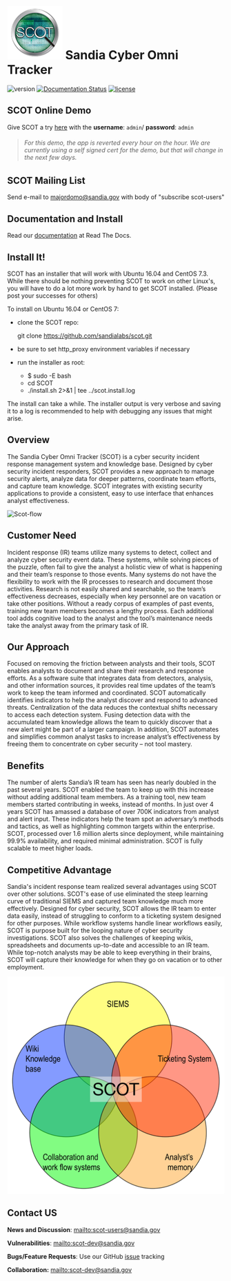 ![ScotLogo](https://raw.githubusercontent.com/sandialabs/scot/master/deploy/scot_logo_highrez_64x64.png)
Sandia Cyber Omni Tracker
=========================


![version](http://img.shields.io/badge/version-3.5.2-orange.svg)
[![Documentation Status][docs-badge]](http://scot.readthedocs.org/en/latest/)
[![license](http://img.shields.io/badge/license-Apache%202-red.svg)](https://github.com/sandialabs/scot/blob/master/LICENSE)

SCOT Online Demo
----------------
Give SCOT a try [here](https://52.12.122.162) with the **username**: `admin`/ **password**: `admin`

> ###### For this demo, the app is reverted every hour on the hour.  We are currently using a self signed cert for the demo, but that will change in the next few days.

SCOT Mailing List
-----------------
Send e-mail to majordomo@sandia.gov with body of "subscribe scot-users"

Documentation and Install
-------------------------
Read our [documentation](http://scot.readthedocs.org/en/latest/install.html) at Read The Docs.

Install It!
-----------

SCOT has an installer that will work with Ubuntu 16.04 and CentOS 7.3.  While there should be nothing preventing SCOT to work on other Linux's, you will have to do a lot more work by hand to get SCOT installed.  (Please post your successes for others)

To install on Ubuntu 16.04 or CentOS 7:

* clone the SCOT repo:

    git clone https://github.com/sandialabs/scot.git

* be sure to set http_proxy environment variables if necessary

* run the installer as root:

    * $ sudo -E bash
    * cd SCOT
    * ./install.sh 2>&1 | tee ../scot.install.log


The install can take a while.  The installer output is very verbose and saving it to a log is recommended to help with debugging any issues that might arise.

Overview
--------

The Sandia Cyber Omni Tracker (SCOT) is a cyber security incident response management system and knowledge base. Designed by cyber security incident responders, SCOT provides a new approach to manage security alerts, analyze data for deeper patterns, coordinate team efforts, and capture team knowledge.  SCOT integrates with existing security applications to provide a consistent, easy to use interface that enhances analyst effectiveness.

![Scot-flow](https://raw.githubusercontent.com/sandialabs/scot/master/docs/scot-where.jpg)

Customer Need
-------------

Incident response (IR) teams utilize many systems to detect, collect and analyze cyber security event data.  These systems, while solving pieces of the puzzle, often fail to give the analyst a holistic view of what is happening and their team’s response to those events.  Many systems do not have the flexibility to work with the IR processes to research and document those activities.  Research is not easily shared and searchable, so the team’s effectiveness decreases, especially when key personnel are on vacation or take other positions.  Without a ready corpus of examples of past events, training new team members becomes a lengthy process.  Each additional tool adds cognitive load to the analyst and the tool’s maintenance needs take the analyst away from the primary task of IR.


Our Approach
------------

Focused on removing the friction between analysts and their tools, SCOT enables analysts to document and share their research and response efforts.  As a software suite that integrates data from detectors, analysis, and other information sources, it provides real time updates of the team’s work to keep the team informed and coordinated.  SCOT automatically identifies indicators to help the analyst discover and respond to advanced threats.  Centralization of the data reduces the contextual shifts necessary to access each detection system.  Fusing detection data with the accumulated team knowledge allows the team to quickly discover that a new alert might be part of a larger campaign.  In addition, SCOT automates and simplifies common analyst tasks to increase analyst’s effectiveness by freeing them to concentrate on cyber security – not tool mastery.

Benefits
--------

The number of alerts Sandia’s IR team has seen has nearly doubled in the past several years.  SCOT enabled the team to keep up with this increase without adding additional team members. As a training tool, new team members started contributing in weeks, instead of months.  In just over 4 years SCOT has amassed a database of over 700K indicators from analyst and alert input.  These indicators help the team spot an adversary’s methods and tactics, as well as highlighting common targets within the enterprise.   SCOT, processed over 1.6 million alerts since deployment, while maintaining 99.9% availability, and required minimal administration. SCOT is fully scalable to meet higher loads.

Competitive Advantage
---------------------

Sandia's incident response team realized several advantages using SCOT over other solutions.  SCOT's ease of use eliminated the steep learning curve of traditional SIEMS and captured team knowledge much more effectively.  Designed for cyber security, SCOT allows the IR team to enter data easily, instead of struggling to conform to a ticketing system designed for other purposes.  While workflow systems handle linear workflows easily, SCOT is purpose built for the looping nature of cyber security investigations.  SCOT also solves the challenges of keeping wikis, spreadsheets and documents up-to-date and accessible to an IR team.  While top-notch analysts may be able to keep everything in their brains, SCOT will capture their knowledge for when they go on vacation or to other employment.

![Scot-venn](https://raw.githubusercontent.com/sandialabs/scot/master/docs/scot-venn.png)

Contact US
----------
**News and Discussion**: <mailto:scot-users@sandia.gov>

**Vulnerabilities**: <mailto:scot-dev@sandia.gov>

**Bugs/Feature Requests**: Use our GitHub [issue](https://github.com/sandialabs/scot/issues) tracking

**Collaboration:** <mailto:scot-dev@sandia.gov>

[docs-badge]: http://img.shields.io/badge/docs-latest-brightgreen.svg
